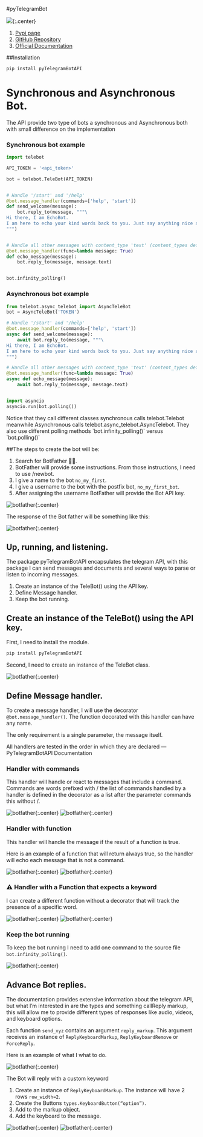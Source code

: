 #pyTelegramBot

![](images/pytelegrambotapi.png){:.center}

1. [Pypi page](https://pypi.org/project/pyTelegramBotAPI/)
2. [GitHub Repository](https://github.com/eternnoir/pyTelegramBotAPI)
3. [Official Documentation](https://pytba.readthedocs.io/en/latest/index.html)

##Installation

```python
pip install pyTelegramBotAPI
```

# Synchronous and Asynchronous Bot.

The API provide two type of bots a synchronous and Asynchronous both with small difference
on the implementation

### Synchronous bot example

```python
import telebot

API_TOKEN = '<api_token>'

bot = telebot.TeleBot(API_TOKEN)


# Handle '/start' and '/help'
@bot.message_handler(commands=['help', 'start'])
def send_welcome(message):
    bot.reply_to(message, """\
Hi there, I am EchoBot.
I am here to echo your kind words back to you. Just say anything nice and I'll say the exact same thing to you!\
""")


# Handle all other messages with content_type 'text' (content_types defaults to ['text'])
@bot.message_handler(func=lambda message: True)
def echo_message(message):
    bot.reply_to(message, message.text)


bot.infinity_polling()
```

### Asynchronous bot example

```python
from telebot.async_telebot import AsyncTeleBot
bot = AsyncTeleBot('TOKEN')

# Handle '/start' and '/help'
@bot.message_handler(commands=['help', 'start'])
async def send_welcome(message):
    await bot.reply_to(message, """\
Hi there, I am EchoBot.
I am here to echo your kind words back to you. Just say anything nice and I'll say the exact same thing to you!\
""")

# Handle all other messages with content_type 'text' (content_types defaults to ['text'])
@bot.message_handler(func=lambda message: True)
async def echo_message(message):
    await bot.reply_to(message, message.text)


import asyncio
asyncio.run(bot.polling())
```

<aside>
Notice that they call different classes synchronous calls telebot.Telebot meanwhile Asynchronous
calls telebot.async_telebot.AsyncTelebot.
They also use different polling methods `bot.infinity_polling()` versus `bot.polling()`
</aside>

##The steps to create the bot will be:

1. Search for BotFather 👴🏽.
2. BotFather will provide some instructions. From those instructions, I need to use /newbot.
3. I give a name to the bot `no_my_first`.
4. I give a username to the bot with the postfix bot, `no_my_first_bot`.
5. After assigning the username BotFather will provide the Bot API key.

![botfather](images/botfather.gif){:.center}

The response of the Bot father will be something like this:

![botfather](images/bot_API_key.png){:.center}

## Up, running, and listening.
The package pyTelegramBotAPI encapsulates the telegram API,
with this package I can send messages and documents and several ways to parse or listen to incoming messages.

1. Create an instance of the TeleBot() using the API key.
2. Define Message handler.
3. Keep the bot running.

## Create an instance of the TeleBot() using the API key.
First, I need to install the module.
```python
pip install pyTelegramBotAPI
```
Second, I need to create an instance of the TeleBot class.

![botfather](images/tele_001.png){:.center}


## Define Message handler.
To create a message handler, I will use the decorator `@bot.message_handler()`.
The function decorated with this handler can have any name.

The only requirement is a single parameter, the message itself.

<aside>
All handlers are tested in the order in which they are declared — PyTelegramBotAPI Documentation
</aside>

### Handler with commands

This handler will handle or react to messages that include a command. Commands are words prefixed with / the list of commands handled by a handler is defined in the decorator as a list after the parameter commands this without /.

![botfather](images/tele_002.png){:.center}
![botfather](images/tele_002.1.png){:.center}

### Handler with function

This handler will handle the message if the result of a function is true.

Here is an example of a function that will return always true, so the handler will echo each message that is not a command.

![botfather](images/tele_003.png){:.center}
![botfather](images/tele_003.1.png){:.center}

### ⚠️ Handler with a Function that expects a keyword

I can create a different function without a decorator that will track the presence of a specific word.

![botfather](images/tele_005.png){:.center}
![botfather](images/tele_005.1.png){:.center}

### Keep the bot running
To keep the bot running I need to add one command to the source file `bot.infinity_polling()`.

![botfather](images/tele_004.png){:.center}

## Advance Bot replies.

The documentation provides extensive information about the telegram API,
but what I’m interested in are the types and something callReply markup,
this will allow me to provide different types of responses like audio,
videos, and keyboard options.

Each function `send_xyz` contains an argument `reply_markup`.
This argument receives an instance of `ReplyKeyboardMarkup`, `ReplyKeyboardRemove`
or `ForceReply`.

Here is an example of what I what to do.

![botfather](images/options.png){:.center}

The Bot will reply with a custom keyword

1. Create an instance of `ReplyKeyboardMarkup`. The instance will have 2 rows `row_width=2`.
2. Create the Buttons `types.KeyboardButton(“option”)`.
3. Add to the markup object.
4. Add the keyboard to the message.

![botfather](images/tele_006.png){:.center}
![botfather](images/options_keyword.gif){:.center}
